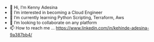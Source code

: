 - 👋 Hi, I’m Kenny Adesina
- 👀 I’m interested in becoming a Cloud Engineer 
- 🌱 I’m currently learning Python Scripting, Terraform, Aws
- 💞️ I’m looking to collaborate on any platform 
- 📫 How to reach me ...  https://www.linkedin.com/in/kehinde-adesina-9a387bb4/

<!---
kadesina/kadesina is a ✨ special ✨ repository because its `README.md` (this file) appears on your GitHub profile.
You can click the Preview link to take a look at your changes.
--->
